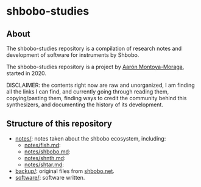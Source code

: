 # shbobo-studies

## About

The shbobo-studies repository is a compilation of research notes and development of software for instruments by Shbobo.

The shbobo-studies repository is a project by [Aarón Montoya-Moraga](https://montoyamoraga.io/), started in 2020.

DISCLAIMER: the contents right now are raw and unorganized, I am finding all the links I can find, and currently going through reading them, copying/pasting them, finding ways to credit the community behind this synthesizers, and documenting the history of its development.

## Structure of this repository

* [notes/](notes/): notes taken about the shbobo ecosystem, including:
  * [notes/fish.md](notes/fish.md): 
  * [notes/shbobo.md](notes/shbobo.md): 
  * [notes/shnth.md](notes/shnth.md): 
  * [notes/shtar.md](notes/shtar.md): 
* [backup/](backup/): original files from [shbobo.net](http://shbobo.net/).
* [software/](software/): software written.
